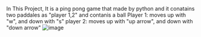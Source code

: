 In This Project, It is a ping pong game that made by python and it conatains two paddales as "player 1,2" and contanis a ball 
Player 1: moves up with "w", and down with "s"
player 2: moves up with "up arrow", and down with "down arrow"
![image](https://github.com/user-attachments/assets/e1e1fbd5-755d-44e8-b606-0ba59b00952d)
